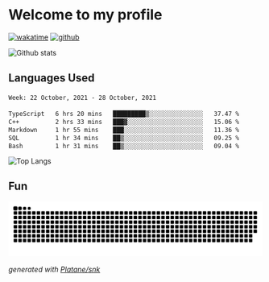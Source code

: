 # Welcome to my profile

[![wakatime](https://wakatime.com/badge/user/82c377cd-a54c-404c-b7df-177b313ca539.svg)](https://wakatime.com/@82c377cd-a54c-404c-b7df-177b313ca539)
[![github](https://img.shields.io/github/followers/xinthose?logo=github&style=plastic)](https://github.com/alanhamlett?tab=followers)

![Github stats](https://github-readme-stats.vercel.app/api?username=xinthose&show_icons=true&theme=radical&count_private=true)

## Languages Used

<!--START_SECTION:waka-->
```text
Week: 22 October, 2021 - 28 October, 2021

TypeScript   6 hrs 20 mins   █████████▒░░░░░░░░░░░░░░░   37.47 % 
C++          2 hrs 33 mins   ███▓░░░░░░░░░░░░░░░░░░░░░   15.06 % 
Markdown     1 hr 55 mins    ███░░░░░░░░░░░░░░░░░░░░░░   11.36 % 
SQL          1 hr 34 mins    ██▒░░░░░░░░░░░░░░░░░░░░░░   09.25 % 
Bash         1 hr 31 mins    ██▒░░░░░░░░░░░░░░░░░░░░░░   09.04 % 
```
<!--END_SECTION:waka-->

![Top Langs](https://github-readme-stats.vercel.app/api/top-langs/?username=xinthose)

## Fun
![github contribution grid snake animation](https://raw.githubusercontent.com/xinthose/xinthose/output/github-contribution-grid-snake.svg)

_generated with [Platane/snk](https://github.com/Platane/snk)_
